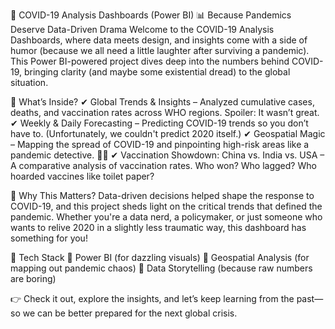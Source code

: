 🦠 COVID-19 Analysis Dashboards (Power BI) 📊
Because Pandemics Deserve Data-Driven Drama
Welcome to the COVID-19 Analysis Dashboards, where data meets design, and insights come with a side of humor (because we all need a little laughter after surviving a pandemic). This Power BI-powered project dives deep into the numbers behind COVID-19, bringing clarity (and maybe some existential dread) to the global situation.

📌 What’s Inside?
✔ Global Trends & Insights – Analyzed cumulative cases, deaths, and vaccination rates across WHO regions. Spoiler: It wasn’t great.
✔ Weekly & Daily Forecasting – Predicting COVID-19 trends so you don’t have to. (Unfortunately, we couldn't predict 2020 itself.)
✔ Geospatial Magic – Mapping the spread of COVID-19 and pinpointing high-risk areas like a pandemic detective. 🕵️‍♂️
✔ Vaccination Showdown: China vs. India vs. USA – A comparative analysis of vaccination rates. Who won? Who lagged? Who hoarded vaccines like toilet paper?

🎯 Why This Matters?
Data-driven decisions helped shape the response to COVID-19, and this project sheds light on the critical trends that defined the pandemic. Whether you're a data nerd, a policymaker, or just someone who wants to relive 2020 in a slightly less traumatic way, this dashboard has something for you!

🚀 Tech Stack
🔹 Power BI (for dazzling visuals)
🔹 Geospatial Analysis (for mapping out pandemic chaos)
🔹 Data Storytelling (because raw numbers are boring)

👉 Check it out, explore the insights, and let’s keep learning from the past—so we can be better prepared for the next global crisis.








